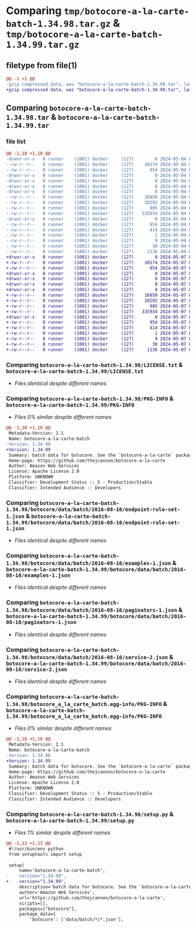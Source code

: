 # Comparing `tmp/botocore-a-la-carte-batch-1.34.98.tar.gz` & `tmp/botocore-a-la-carte-batch-1.34.99.tar.gz`

## filetype from file(1)

```diff
@@ -1 +1 @@
-gzip compressed data, was "botocore-a-la-carte-batch-1.34.98.tar", last modified: Sat May  4 01:01:18 2024, max compression
+gzip compressed data, was "botocore-a-la-carte-batch-1.34.99.tar", last modified: Tue May  7 01:02:20 2024, max compression
```

## Comparing `botocore-a-la-carte-batch-1.34.98.tar` & `botocore-a-la-carte-batch-1.34.99.tar`

### file list

```diff
@@ -1,18 +1,18 @@
-drwxr-xr-x   0 runner    (1001) docker     (127)        0 2024-05-04 01:01:18.094066 botocore-a-la-carte-batch-1.34.98/
--rw-r--r--   0 runner    (1001) docker     (127)    10174 2024-05-04 01:01:17.000000 botocore-a-la-carte-batch-1.34.98/LICENSE.txt
--rw-r--r--   0 runner    (1001) docker     (127)      954 2024-05-04 01:01:18.094066 botocore-a-la-carte-batch-1.34.98/PKG-INFO
-drwxr-xr-x   0 runner    (1001) docker     (127)        0 2024-05-04 01:01:18.094066 botocore-a-la-carte-batch-1.34.98/botocore/
-drwxr-xr-x   0 runner    (1001) docker     (127)        0 2024-05-04 01:01:18.094066 botocore-a-la-carte-batch-1.34.98/botocore/data/
-drwxr-xr-x   0 runner    (1001) docker     (127)        0 2024-05-04 01:01:18.094066 botocore-a-la-carte-batch-1.34.98/botocore/data/batch/
-drwxr-xr-x   0 runner    (1001) docker     (127)        0 2024-05-04 01:01:18.094066 botocore-a-la-carte-batch-1.34.98/botocore/data/batch/2016-08-10/
--rw-r--r--   0 runner    (1001) docker     (127)    16850 2024-05-04 01:01:11.000000 botocore-a-la-carte-batch-1.34.98/botocore/data/batch/2016-08-10/endpoint-rule-set-1.json
--rw-r--r--   0 runner    (1001) docker     (127)    20292 2024-05-04 01:01:11.000000 botocore-a-la-carte-batch-1.34.98/botocore/data/batch/2016-08-10/examples-1.json
--rw-r--r--   0 runner    (1001) docker     (127)      905 2024-05-04 01:01:11.000000 botocore-a-la-carte-batch-1.34.98/botocore/data/batch/2016-08-10/paginators-1.json
--rw-r--r--   0 runner    (1001) docker     (127)   335934 2024-05-04 01:01:11.000000 botocore-a-la-carte-batch-1.34.98/botocore/data/batch/2016-08-10/service-2.json
-drwxr-xr-x   0 runner    (1001) docker     (127)        0 2024-05-04 01:01:18.094066 botocore-a-la-carte-batch-1.34.98/botocore_a_la_carte_batch.egg-info/
--rw-r--r--   0 runner    (1001) docker     (127)      954 2024-05-04 01:01:18.000000 botocore-a-la-carte-batch-1.34.98/botocore_a_la_carte_batch.egg-info/PKG-INFO
--rw-r--r--   0 runner    (1001) docker     (127)      414 2024-05-04 01:01:18.000000 botocore-a-la-carte-batch-1.34.98/botocore_a_la_carte_batch.egg-info/SOURCES.txt
--rw-r--r--   0 runner    (1001) docker     (127)        1 2024-05-04 01:01:18.000000 botocore-a-la-carte-batch-1.34.98/botocore_a_la_carte_batch.egg-info/dependency_links.txt
--rw-r--r--   0 runner    (1001) docker     (127)        9 2024-05-04 01:01:18.000000 botocore-a-la-carte-batch-1.34.98/botocore_a_la_carte_batch.egg-info/top_level.txt
--rw-r--r--   0 runner    (1001) docker     (127)       38 2024-05-04 01:01:18.094066 botocore-a-la-carte-batch-1.34.98/setup.cfg
--rw-r--r--   0 runner    (1001) docker     (127)     1136 2024-05-04 01:01:17.000000 botocore-a-la-carte-batch-1.34.98/setup.py
+drwxr-xr-x   0 runner    (1001) docker     (127)        0 2024-05-07 01:02:20.164099 botocore-a-la-carte-batch-1.34.99/
+-rw-r--r--   0 runner    (1001) docker     (127)    10174 2024-05-07 01:02:19.000000 botocore-a-la-carte-batch-1.34.99/LICENSE.txt
+-rw-r--r--   0 runner    (1001) docker     (127)      954 2024-05-07 01:02:20.164099 botocore-a-la-carte-batch-1.34.99/PKG-INFO
+drwxr-xr-x   0 runner    (1001) docker     (127)        0 2024-05-07 01:02:20.164099 botocore-a-la-carte-batch-1.34.99/botocore/
+drwxr-xr-x   0 runner    (1001) docker     (127)        0 2024-05-07 01:02:20.164099 botocore-a-la-carte-batch-1.34.99/botocore/data/
+drwxr-xr-x   0 runner    (1001) docker     (127)        0 2024-05-07 01:02:20.164099 botocore-a-la-carte-batch-1.34.99/botocore/data/batch/
+drwxr-xr-x   0 runner    (1001) docker     (127)        0 2024-05-07 01:02:20.164099 botocore-a-la-carte-batch-1.34.99/botocore/data/batch/2016-08-10/
+-rw-r--r--   0 runner    (1001) docker     (127)    16850 2024-05-07 01:02:10.000000 botocore-a-la-carte-batch-1.34.99/botocore/data/batch/2016-08-10/endpoint-rule-set-1.json
+-rw-r--r--   0 runner    (1001) docker     (127)    20292 2024-05-07 01:02:10.000000 botocore-a-la-carte-batch-1.34.99/botocore/data/batch/2016-08-10/examples-1.json
+-rw-r--r--   0 runner    (1001) docker     (127)      905 2024-05-07 01:02:10.000000 botocore-a-la-carte-batch-1.34.99/botocore/data/batch/2016-08-10/paginators-1.json
+-rw-r--r--   0 runner    (1001) docker     (127)   335934 2024-05-07 01:02:10.000000 botocore-a-la-carte-batch-1.34.99/botocore/data/batch/2016-08-10/service-2.json
+drwxr-xr-x   0 runner    (1001) docker     (127)        0 2024-05-07 01:02:20.164099 botocore-a-la-carte-batch-1.34.99/botocore_a_la_carte_batch.egg-info/
+-rw-r--r--   0 runner    (1001) docker     (127)      954 2024-05-07 01:02:20.000000 botocore-a-la-carte-batch-1.34.99/botocore_a_la_carte_batch.egg-info/PKG-INFO
+-rw-r--r--   0 runner    (1001) docker     (127)      414 2024-05-07 01:02:20.000000 botocore-a-la-carte-batch-1.34.99/botocore_a_la_carte_batch.egg-info/SOURCES.txt
+-rw-r--r--   0 runner    (1001) docker     (127)        1 2024-05-07 01:02:20.000000 botocore-a-la-carte-batch-1.34.99/botocore_a_la_carte_batch.egg-info/dependency_links.txt
+-rw-r--r--   0 runner    (1001) docker     (127)        9 2024-05-07 01:02:20.000000 botocore-a-la-carte-batch-1.34.99/botocore_a_la_carte_batch.egg-info/top_level.txt
+-rw-r--r--   0 runner    (1001) docker     (127)       38 2024-05-07 01:02:20.164099 botocore-a-la-carte-batch-1.34.99/setup.cfg
+-rw-r--r--   0 runner    (1001) docker     (127)     1136 2024-05-07 01:02:19.000000 botocore-a-la-carte-batch-1.34.99/setup.py
```

### Comparing `botocore-a-la-carte-batch-1.34.98/LICENSE.txt` & `botocore-a-la-carte-batch-1.34.99/LICENSE.txt`

 * *Files identical despite different names*

### Comparing `botocore-a-la-carte-batch-1.34.98/PKG-INFO` & `botocore-a-la-carte-batch-1.34.99/PKG-INFO`

 * *Files 0% similar despite different names*

```diff
@@ -1,10 +1,10 @@
 Metadata-Version: 2.1
 Name: botocore-a-la-carte-batch
-Version: 1.34.98
+Version: 1.34.99
 Summary: batch data for botocore. See the `botocore-a-la-carte` package for more info.
 Home-page: https://github.com/thejcannon/botocore-a-la-carte
 Author: Amazon Web Services
 License: Apache License 2.0
 Platform: UNKNOWN
 Classifier: Development Status :: 5 - Production/Stable
 Classifier: Intended Audience :: Developers
```

### Comparing `botocore-a-la-carte-batch-1.34.98/botocore/data/batch/2016-08-10/endpoint-rule-set-1.json` & `botocore-a-la-carte-batch-1.34.99/botocore/data/batch/2016-08-10/endpoint-rule-set-1.json`

 * *Files identical despite different names*

### Comparing `botocore-a-la-carte-batch-1.34.98/botocore/data/batch/2016-08-10/examples-1.json` & `botocore-a-la-carte-batch-1.34.99/botocore/data/batch/2016-08-10/examples-1.json`

 * *Files identical despite different names*

### Comparing `botocore-a-la-carte-batch-1.34.98/botocore/data/batch/2016-08-10/paginators-1.json` & `botocore-a-la-carte-batch-1.34.99/botocore/data/batch/2016-08-10/paginators-1.json`

 * *Files identical despite different names*

### Comparing `botocore-a-la-carte-batch-1.34.98/botocore/data/batch/2016-08-10/service-2.json` & `botocore-a-la-carte-batch-1.34.99/botocore/data/batch/2016-08-10/service-2.json`

 * *Files identical despite different names*

### Comparing `botocore-a-la-carte-batch-1.34.98/botocore_a_la_carte_batch.egg-info/PKG-INFO` & `botocore-a-la-carte-batch-1.34.99/botocore_a_la_carte_batch.egg-info/PKG-INFO`

 * *Files 0% similar despite different names*

```diff
@@ -1,10 +1,10 @@
 Metadata-Version: 2.1
 Name: botocore-a-la-carte-batch
-Version: 1.34.98
+Version: 1.34.99
 Summary: batch data for botocore. See the `botocore-a-la-carte` package for more info.
 Home-page: https://github.com/thejcannon/botocore-a-la-carte
 Author: Amazon Web Services
 License: Apache License 2.0
 Platform: UNKNOWN
 Classifier: Development Status :: 5 - Production/Stable
 Classifier: Intended Audience :: Developers
```

### Comparing `botocore-a-la-carte-batch-1.34.98/setup.py` & `botocore-a-la-carte-batch-1.34.99/setup.py`

 * *Files 1% similar despite different names*

```diff
@@ -1,13 +1,13 @@
 #!/usr/bin/env python
 from setuptools import setup
 
 setup(
     name='botocore-a-la-carte-batch',
-    version="1.34.98",
+    version="1.34.99",
     description='batch data for botocore. See the `botocore-a-la-carte` package for more info.',
     author='Amazon Web Services',
     url='https://github.com/thejcannon/botocore-a-la-carte',
     scripts=[],
     packages=["botocore"],
     package_data={
         'botocore': ['data/batch/*/*.json'],
```

